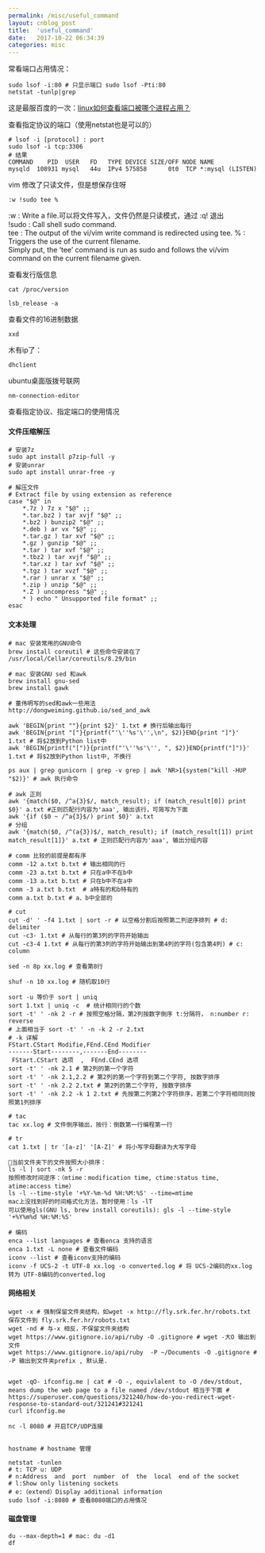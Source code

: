 ```yaml
---
permalink: /misc/useful_command
layout: cnblog_post
title:  'useful_command'
date:   2017-10-22 06:34:39
categories: misc
---
```


常看端口占用情况：

```
sudo lsof -i:80 # 只显示端口 sudo lsof -Pti:80
netstat -tunlp|grep
```
这是最服百度的一次：<a href="https://jingyan.baidu.com/article/546ae1853947b71149f28cb7.html" target='blank'>linux如何查看端口被哪个进程占用？</a>

查看指定协议的端口（使用netstat也是可以的）

```
# lsof -i [protocol] : port
sudo lsof -i tcp:3306
# 结果
COMMAND    PID  USER   FD   TYPE DEVICE SIZE/OFF NODE NAME
mysqld  108931 mysql   44u  IPv4 575858      0t0  TCP *:mysql (LISTEN)
```


vim 修改了只读文件，但是想保存住呀

```
:w !sudo tee %
```
:w : Write a file.可以将文件写入，文件仍然是只读模式，通过 :q! 退出<br>
!sudo : Call shell sudo command.<br>
tee : The output of the vi/vim write command is redirected using tee.
% : Triggers the use of the current filename.<br>
Simply put, the ‘tee’ command is run as sudo and follows the vi/vim command on the current filename given.<br>


查看发行版信息

```
cat /proc/version

lsb_release -a
```

查看文件的16进制数据

```
xxd
``` 

木有ip了：

```
dhclient
```

ubuntu桌面版拨号联网

```
nm-connection-editor
```


查看指定协议、指定端口的使用情况 


#### 文件压缩解压

```
# 安装7z
sudo apt install p7zip-full -y
# 安装unrar
sudo apt install unrar-free -y

# 解压文件
# Extract file by using extension as reference
case "$@" in
    *.7z ) 7z x "$@" ;;
    *.tar.bz2 ) tar xvjf "$@" ;;
    *.bz2 ) bunzip2 "$@" ;;
    *.deb ) ar vx "$@" ;;
    *.tar.gz ) tar xvf "$@" ;;
    *.gz ) gunzip "$@" ;;
    *.tar ) tar xvf "$@" ;;
    *.tbz2 ) tar xvjf "$@" ;;
    *.tar.xz ) tar xvf "$@" ;;
    *.tgz ) tar xvzf "$@" ;;
    *.rar ) unrar x "$@" ;;
    *.zip ) unzip "$@" ;;
    *.Z ) uncompress "$@" ;;
    * ) echo " Unsupported file format" ;;
esac
```


#### 文本处理
```
# mac 安装常用的GNU命令
brew install coreutil # 这些命令安装在了 /usr/local/Cellar/coreutils/8.29/bin

# mac 安装GNU sed 和awk
brew install gnu-sed
brew install gawk

# 董伟明写的sed和awk一些用法
http://dongweiming.github.io/sed_and_awk
```


```
awk 'BEGIN{print ""}{print $2}' 1.txt # 换行后输出每行
awk 'BEGIN{print "["}{printf("'\''%s'\'',\n", $2)}END{print "]"}' 1.txt # 将$2放到Python list中
awk 'BEGIN{printf("[")}{printf("'\''%s'\'', ", $2)}END{printf("]")}' 1.txt # 将$2放到Python list中, 不换行

ps aux | grep gunicorn | grep -v grep | awk 'NR>1{system("kill -HUP "$2)}' # awk 执行命令

# awk 正则
awk '{match($0, /^a{3}$/, match_result); if (match_result[0]) print $0}' a.txt #正则匹配行内容为'aaa', 输出该行，可简写为下面
awk '{if ($0 ~ /^a{3}$/) print $0}' a.txt
# 分组
awk '{match($0, /^(a{3})$/, match_result); if (match_result[1]) print match_result[1]}' a.txt # 正则匹配行内容为'aaa', 输出分组内容

# comm 比较的前提是都有序
comm -12 a.txt b.txt # 输出相同的行
comm -23 a.txt b.txt # 只在a中不在b中
comm -13 a.txt b.txt # 只在b中不在a中
comm -3 a.txt b.txt  # a特有的和b特有的
comm a.txt b.txt # a、b中全部的

# cut
cut -d' ' -f4 1.txt | sort -r # 以空格分割后按照第二列逆序排列 # d: delimiter
cut -c3- 1.txt # 从每行的第3列的字符开始输出
cut -c3-4 1.txt # 从每行的第3列的字符开始输出到第4列的字符(包含第4列) # c: column

sed -n 8p xx.log # 查看第8行

shuf -n 10 xx.log # 随机取10行

sort -u 等价于 sort | uniq
sort 1.txt | uniq -c  # 统计相同行的个数
sort -t' ' -nk 2 -r # 按照空格分隔，第2列按数字倒序 t:分隔符， n:number r: reverse
# 上面相当于 sort -t' ' -n -k 2 -r 2.txt
# -k 详解
FStart.CStart Modifie,FEnd.CEnd Modifier
-------Start--------,-------End--------
 FStart.CStart 选项  ,  FEnd.CEnd 选项
sort -t' ' -nk 2.1 # 第2列的第一个字符
sort -t' ' -nk 2.1,2.2 # 第2列的第一个字符到第二个字符, 按数字排序
sort -t' ' -nk 2.2 2.txt # 第2列的第二个字符, 按数字排序
sort -t' ' -nk 2.2 -k 1 2.txt # 先按第二列第2个字符排序，若第二个字符相同则按照第1列排序

# tac
tac xx.log # 文件倒序输出，按行：倒数第一行编程第一行

# tr
cat 1.txt | tr '[a-z]' '[A-Z]' # 将小写字母翻译为大写字母

当前文件夹下的文件按照大小排序：
ls -l | sort -nk 5 -r
按照修改时间逆序：（mtime：modification time, ctime:status time, atime:access time）
ls -l --time-style '+%Y-%m-%d %H:%M:%S' --time=mtime
mac上没找到好的时间格式化方法，暂时使用：ls -lT
可以使用gls(GNU ls, brew install coreutils): gls -l --time-style '+%Y%m%d %H:%M:%S'

# 编码
enca --list languages # 查看enca 支持的语言
enca 1.txt -L none # 查看文件编码
iconv --list # 查看iconv支持的编码
iconv -f UCS-2 -t UTF-8 xx.log -o converted.log # 将 UCS-2编码的xx.log 转为 UTF-8编码的converted.log 
```

#### 网络相关


```
wget -x # 强制保留文件夹结构，如wget -x http://fly.srk.fer.hr/robots.txt 保存文件到 fly.srk.fer.hr/robots.txt
wget -nd # 与-x 相反，不保留文件夹结构
wget https://www.gitignore.io/api/ruby -O .gitignore # wget -大O 输出到文件
wget https://www.gitignore.io/api/ruby  -P ~/Documents -O .gitignore # -P 输出到文件夹prefix , 默认是.


wget -qO- ifconfig.me | cat # -O -, equivlalent to -O /dev/stdout, means dump the web page to a file named /dev/stdout 相当于下面 # https://superuser.com/questions/321240/how-do-you-redirect-wget-response-to-standard-out/321241#321241
curl ifconfig.me

nc -l 8080 # 开启TCP/UDP连接


hostname # hostname 管理

netstat -tunlen
# t: TCP u: UDP
# n:Address  and  port  number  of  the  local  end of the socket
# l:Show only listening sockets
# e:（extend）Display additional information
sudo lsof -i:8080 # 查看8080端口的占用情况
```


#### 磁盘管理

```
du --max-depth=1 # mac: du -d1
df 
```
